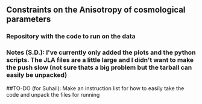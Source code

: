 ## Constraints on the Anisotropy of cosmological parameters
### Repository with the code to run on the data

### Notes (S.D.): I've currently only added the plots and the python scripts. The JLA files are a little large and I didn't want to make the push slow (not sure thats a big problem but the tarball can easily be unpacked)

##TO-DO (for Suhail): Make an instruction list for how to easily take the code and unpack the files for running


